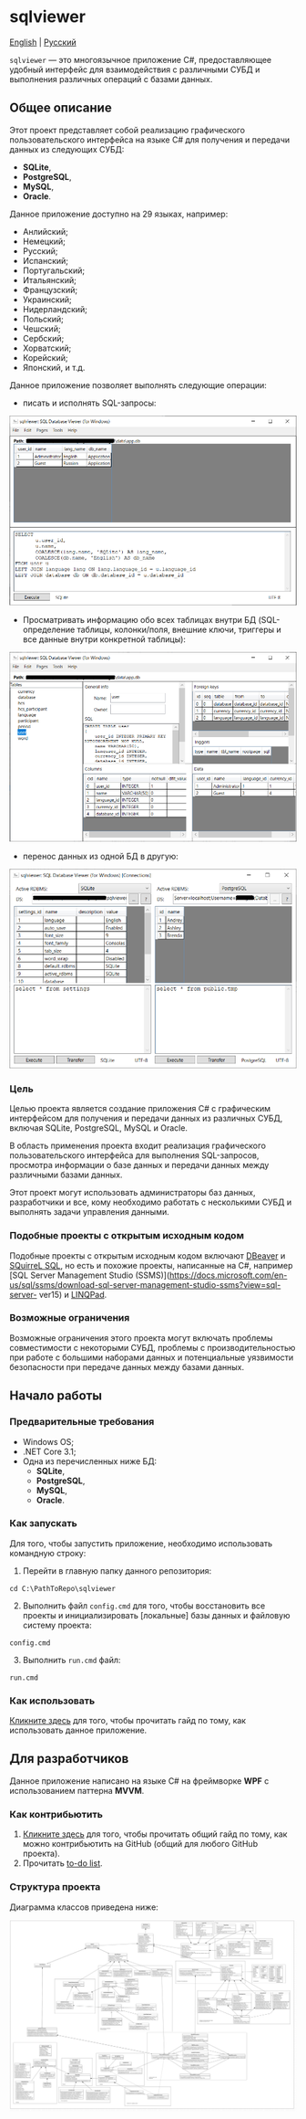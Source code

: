 # sqlviewer 

[English](README.md) | [Русский](README.ru.md)

`sqlviewer` — это многоязычное приложение C#, предоставляющее удобный интерфейс для взаимодействия с различными СУБД и выполнения различных операций с базами данных.

## Общее описание

Этот проект представляет собой реализацию графического пользовательского интерфейса на языке C# для получения и передачи данных из следующих СУБД:
- **SQLite**,
- **PostgreSQL**,
- **MySQL**,
- **Oracle**. 

Данное приложение доступно на 29 языках, например: 
- Анлийский;
- Немецкий;
- Русский;
- Испанский;
- Португальский;
- Итальянский;
- Французский;
- Украинский;
- Нидерландский;
- Польский;
- Чешский;
- Сербский;
- Хорватский;
- Корейский;
- Японский, и т.д.

Данное приложение позволяет выполнять следующие операции: 

- писать и исполнять SQL-запросы: 

![Example (UI, query)](docs/img/ui_query.png)

- Просматривать информацию обо всех таблицах внутри БД (SQL-определение таблицы, колонки/поля, внешние ключи, триггеры и все данные внутри конкретной таблицы): 

![Example (UI, tables)](docs/img/ui_tables.png)

- перенос данных из одной БД в другую: 

![Example (UI, connections)](docs/img/ui_connections.png)

### Цель

Целью проекта является создание приложения C# с графическим интерфейсом для получения и передачи данных из различных СУБД, включая SQLite, PostgreSQL, MySQL и Oracle.

В область применения проекта входит реализация графического пользовательского интерфейса для выполнения SQL-запросов, просмотра информации о базе данных и передачи данных между различными базами данных.

Этот проект могут использовать администраторы баз данных, разработчики и все, кому необходимо работать с несколькими СУБД и выполнять задачи управления данными.

### Подобные проекты с открытым исходным кодом

Подобные проекты с открытым исходным кодом включают [DBeaver](https://github.com/dbeaver/dbeaver) и [SQuirreL SQL](https://github.com/squirrel-sql-client), но есть и похожие проекты, написанные на C#, например [SQL Server Management Studio (SSMS)](https://docs.microsoft.com/en-us/sql/ssms/download-sql-server-management-studio-ssms?view=sql-server- ver15) и [LINQPad](http://linqpad.net/).

### Возможные ограничения

Возможные ограничения этого проекта могут включать проблемы совместимости с некоторыми СУБД, проблемы с производительностью при работе с большими наборами данных и потенциальные уязвимости безопасности при передаче данных между базами данных.

## Начало работы

### Предварительные требования 

- Windows OS;
- .NET Core 3.1;
- Одна из перечисленных ниже БД: 
    - **SQLite**,
    - **PostgreSQL**,
    - **MySQL**,
    - **Oracle**.

### Как запускать

Для того, чтобы запустить приложение, необходимо использовать командную строку: 
1. Перейти в главную папку данного репозитория:
```
cd C:\PathToRepo\sqlviewer 
```
2. Выполнить файл `config.cmd` для того, чтобы восстановить все проекты и инициализировать [локальные] базы данных и файловую систему проекта:
```
config.cmd
```
3. Выполнить `run.cmd` файл: 
```
run.cmd 
```

### Как использовать 

[Кликните здесь](docs/HowToUse.md) для того, чтобы прочитать гайд по тому, как использовать данное приложение. 

## Для разработчиков 

Данное приложение написано на языке C# на фреймворке **WPF** с использованием паттерна **MVVM**. 

### Как контрибьютить 

1. [Кликните здесь](https://docs.github.com/en/get-started/quickstart/contributing-to-projects) для того, чтобы прочитать общий гайд по тому, как можно контрибьютить на GitHub (общий для любого GitHub проекта). 
2. Прочитать [to-do list](docs/TODO.md). 

### Структура проекта 

Диаграмма классов приведена ниже: 

![Class diagram: SqlViewer](docs/img/sqlviewer_classdiagram.png)
